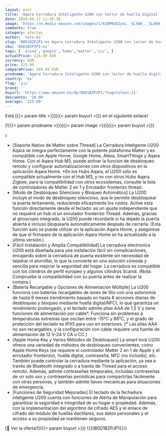 ```yaml
---
layout: post
title: 'Aqara Cerradura Inteligente U200 con lector de huella digital  Matter over Thread  Cerradura Electronica Sin Llave con Apple Home Key y Batería Recargable  Soporta Apple Home  Google Home  Alexa Plata'
date: 2024-08-17 11:49:38
image: 'https://m.media-amazon.com/images/I/41OM9UAZyuL._SL500_._SL400_.jpg'
comments: true
category: ofertas
author: 'tole.es'
slug: 'B0D1BZPJP1-es Aqara Cerradura Inteligente U200 con lector de huella...'
sku: 'B0D1BZPJP1-es'
tags: [ 'alexa','google','home','matter','🇪🇸', ]
actualPrice: 215.99 EUR
currency: EUR
price: 215.99
comparePrice: 269.99 EUR
prodname: 'Aqara Cerradura Inteligente U200 con lector de huella digital  Matter over Thread  Cerradura Electronica Sin Llave con Apple Home Key y Batería Recargable  Soporta Apple Home  Google Home  Alexa Plata'
country: 'es'
flag: '🇪🇸'
brand: ''
buyurl: 'https://www.amazon.es/dp/B0D1BZPJP1/?tag=tolees-21'
descuento: '20.00'
average: '215.99'
---
```


Está [{{< param title >}}]({{< param buyurl >}}) en el siguiente enlace!

[![{{< param prodname >}}]({{< param image >}})]({{< param buyurl >}})

ℹ️:

- [Soporte Nativo de Matter sobre Thread] La Cerradura Inteligente U200 Aqara se integra perfectamente con la potente plataforma Matter y es compatible con Apple Home, Google Home, Alexa, SmartThings y Aqara Home. Con el Aqara Hub M3, puede activar la función de desbloqueo remoto y configurar automatizaciones con otros dispositivos en la aplicación Aqara Home. *En los Hubs Aqara, el U200 sólo es compatible actualmente con el Hub M3, y no con otros Hubs Aqara Zigbee; para la compatibilidad con otros ecosistemas, consulte la lista de controladores de Matter 2 en 1 y Enrutador fronterizo thread.
- [Modo de Desbloqueo Silencioso y Bloqueo Automático] La U200 incluye el modo de desbloqueo silencioso, que le permite desbloquear la puerta lentamente, reduciendo eficazmente los ruidos. Active esta función directamente desde el teclado: es un ajuste independiente que no requiere un hub ni un enrutador fronterizo Thread. Además, gracias al giroscopio integrado, la U200 puede recordarle si ha dejado la puerta abierta e incluso bloquearla automáticamente después de cerrarla. (Esta función solo se puede utilizar en la aplicación Aqara Home, y asegúrese de que el firmware de la aplicación Aqara Home se ha actualizado a la última versión.)
- [Fácil Instalación y Amplia Compatibilidad] La cerradura electronica U200 está diseñada para una instalación fácil sin complicaciones, encajando sobre la cerradura de puerta existente sin necesidad de taladrar ni atornillar, lo que la convierte en una solución cómoda y sencilla para mejorar la seguridad del hogar. La cerradura es compatible con los cilindros de perfil europeo y algunos cilindros Scandi. (Nota: Compruebe la compatibilidad con su puerta antes de realizar la compra.)
- [Batería Recargable y Opciones de Alimentación Múltiple] La U200 funciona con baterías recargables de iones de litio con una autonomía de hasta 6 meses (rendimiento basado en hasta 8 acciones diarias de desbloqueo y bloqueo mediante huella digital/NFC), lo que garantiza un rendimiento prolongado, y el teclado admite pilas AAA de 1,5 V y tiene funciones de alimentación por cable*. Funciona sin problemas a temperaturas extremas que oscilan entre -15°C y 66°C, y el grado de protección del teclado es IPX5 para uso en exteriores. (* Las pilas AAA no son recargables, y la configuración con cable requiere una fuente de alimentación de 12 V-24 V CA o CC.)
- [Apple Home Key y Varios Métodos de Desbloqueo] La smart lock U200 ofrece una variedad de métodos de desbloqueo convenientes, como Apple Home Keys (se requiere el controlador Matter 2 en 1 de Apple y el enrutador fronterizo), huella digital, contraseña, NFC (no incluido), etc. También puede controlar la cerradura mediante la aplicación, ya sea a través de Bluetooth integrado o a través de Thread para el acceso remoto. Además, admite contraseñas temporales, incluidas contraseñas de un solo uso y contraseñas periódicas para compartirlas fácilmente con otras personas, y también admite llaves mecánicas para situaciones de emergencia.
- [Funciones de Seguridad Mejoradas] El teclado de la fechadura inteligente U200 cuenta con funciones de Alerta de Manipulación para garantizar la seguridad e integridad de su hogar o propiedad. Además, con la implementación del algoritmo de cifrado AES y el enlace de cifrado del módulo de huellas dactilares, sus datos personales y el acceso a su propiedad se mantienen seguros.

[🛒 Ver la oferta!!]({{< param buyurl >}})
{{<world>}}B0D1BZPJP1{{</world>}}

